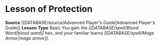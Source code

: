 ﻿---
id: '4'
name: Lesson of Protection
rarity: Common
rus_type_level: null
source: '[[DATABASE/source/Advanced Player''s Guide|Advanced Player''s Guide]]'
trait: null
type: Witch Lesson

---
# Lesson of Protection

**Source** [[DATABASE/source/Advanced Player's Guide|Advanced Player's Guide]] 
**Lesson Type** Basic
You gain the _[[DATABASE/spell/Blood Ward|blood ward]]_ hex, and your familiar learns _[[DATABASE/spell/Mage Armor|mage armor]]_.